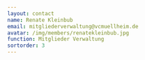 ```yaml
---
layout: contact
name: Renate Kleinbub
email: mitgliederverwaltung@vcmuellheim.de
avatar: /img/members/renatekleinbub.jpg
function: Mitglieder Verwaltung
sortorder: 3
---
```

